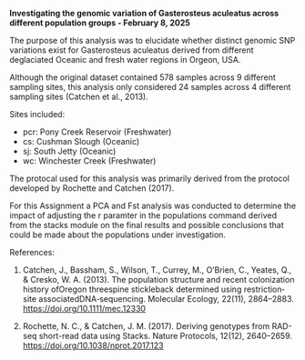 **Investigating the genomic variation of Gasterosteus aculeatus across different population groups - February 8, 2025**

The purpose of this analysis was to elucidate whether distinct genomic SNP variations exist for Gasterosteus aculeatus derived from different deglaciated Oceanic and fresh water regions in Orgeon, USA.

Although the original dataset contained 578 samples across 9 different sampling sites, this analysis only considered 24 samples across 4 different sampling sites (Catchen et al., 2013).

Sites included:
- pcr: Pony Creek Reservoir (Freshwater)
- cs: Cushman Slough (Oceanic)
- sj: South Jetty (Oceanic)
- wc: Winchester Creek (Freshwater)

The protocal used for this analysis was primarily derived from the protocol developed by Rochette and Catchen (2017). 

For this Assignment a PCA and Fst analysis was conducted to determine the impact of adjusting the r paramter in the populations command derived from the stacks module on the final results and possible conclusions that could be made about the populations under investigation.

References:
1. Catchen, J., Bassham, S., Wilson, T., Currey, M., O’Brien, C., Yeates, Q., & Cresko, W. A. (2013). The population structure and recent colonization history ofOregon threespine stickleback determined using restriction‐site associatedDNA‐sequencing. Molecular Ecology, 22(11), 2864–2883. https://doi.org/10.1111/mec.12330

2. Rochette, N. C., & Catchen, J. M. (2017). Deriving genotypes from RAD-seq short-read data using Stacks. Nature Protocols, 12(12), 2640–2659. https://doi.org/10.1038/nprot.2017.123   

